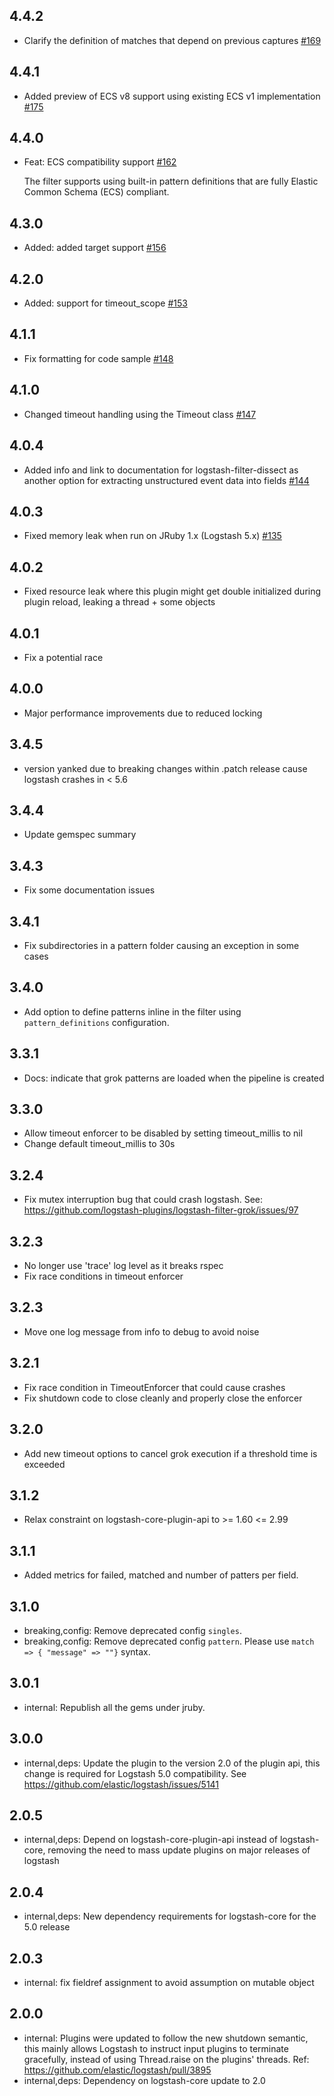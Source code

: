 ## 4.4.2
  - Clarify the definition of matches that depend on previous captures [#169](https://github.com/logstash-plugins/logstash-filter-grok/pull/169)

## 4.4.1
 - Added preview of ECS v8 support using existing ECS v1 implementation [#175](https://github.com/logstash-plugins/logstash-filter-grok/pull/175)

## 4.4.0
 - Feat: ECS compatibility support [#162](https://github.com/logstash-plugins/logstash-filter-grok/pull/162)
 
   The filter supports using built-in pattern definitions that are fully Elastic Common Schema (ECS) compliant.

## 4.3.0
 - Added: added target support [#156](https://github.com/logstash-plugins/logstash-filter-grok/pull/156)

## 4.2.0
 - Added: support for timeout_scope [#153](https://github.com/logstash-plugins/logstash-filter-grok/pull/153)

## 4.1.1
 - Fix formatting for code sample [#148](https://github.com/logstash-plugins/logstash-filter-grok/pull/148)

## 4.1.0
 - Changed timeout handling using the Timeout class [#147](https://github.com/logstash-plugins/logstash-filter-grok/pull/147)

## 4.0.4
  - Added info and link to documentation for logstash-filter-dissect as another option for extracting unstructured event data into fields
  [#144](https://github.com/logstash-plugins/logstash-filter-grok/issues/144)

## 4.0.3
  - Fixed memory leak when run on JRuby 1.x (Logstash 5.x) [#135](https://github.com/logstash-plugins/logstash-filter-grok/issues/135)
  
## 4.0.2
  - Fixed resource leak where this plugin might get double initialized during plugin reload, leaking a thread + some objects

## 4.0.1
  - Fix a potential race

## 4.0.0
  - Major performance improvements due to reduced locking

## 3.4.5
  - version yanked due to breaking changes within .patch release cause logstash crashes in < 5.6

## 3.4.4
  - Update gemspec summary

## 3.4.3
  - Fix some documentation issues

## 3.4.1
  - Fix subdirectories in a pattern folder causing an exception in some cases

## 3.4.0
  - Add option to define patterns inline in the filter using `pattern_definitions` configuration.

## 3.3.1
  - Docs: indicate that grok patterns are loaded when the pipeline is created

## 3.3.0
  - Allow timeout enforcer to be disabled by setting timeout_millis to nil
  - Change default timeout_millis to 30s

## 3.2.4
  - Fix mutex interruption bug that could crash logstash. See: https://github.com/logstash-plugins/logstash-filter-grok/issues/97

## 3.2.3
  - No longer use 'trace' log level as it breaks rspec
  - Fix race conditions in timeout enforcer

## 3.2.3
  - Move one log message from info to debug to avoid noise

## 3.2.1
  - Fix race condition in TimeoutEnforcer that could cause crashes
  - Fix shutdown code to close cleanly and properly close the enforcer

## 3.2.0
  - Add new timeout options to cancel grok execution if a threshold time is exceeded

## 3.1.2
  - Relax constraint on logstash-core-plugin-api to >= 1.60 <= 2.99

## 3.1.1
 - Added metrics for failed, matched and number of patters per field.

## 3.1.0
 - breaking,config: Remove deprecated config `singles`.
 - breaking,config: Remove deprecated config `pattern`. Please use `match => { "message" => ""}` syntax.

## 3.0.1
 - internal: Republish all the gems under jruby.

## 3.0.0
 - internal,deps: Update the plugin to the version 2.0 of the plugin api, this change is required for Logstash 5.0 compatibility. See https://github.com/elastic/logstash/issues/5141

## 2.0.5
 - internal,deps: Depend on logstash-core-plugin-api instead of logstash-core, removing the need to mass update plugins on major releases of logstash

## 2.0.4
 - internal,deps: New dependency requirements for logstash-core for the 5.0 release

## 2.0.3
 - internal: fix fieldref assignment to avoid assumption on mutable object

## 2.0.0
 - internal: Plugins were updated to follow the new shutdown semantic, this mainly allows Logstash to instruct input plugins to terminate gracefully,
   instead of using Thread.raise on the plugins' threads. Ref: https://github.com/elastic/logstash/pull/3895
 - internal,deps: Dependency on logstash-core update to 2.0
